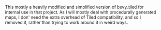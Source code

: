 This mostly a heavily modified and simplified version of bevy_tiled for internal use in that project. As I will mostly deal with procedurally generated maps, I don' need the extra overhead of Tiled compatibility, and so I removed it, rather than trying to work around it in weird ways. 